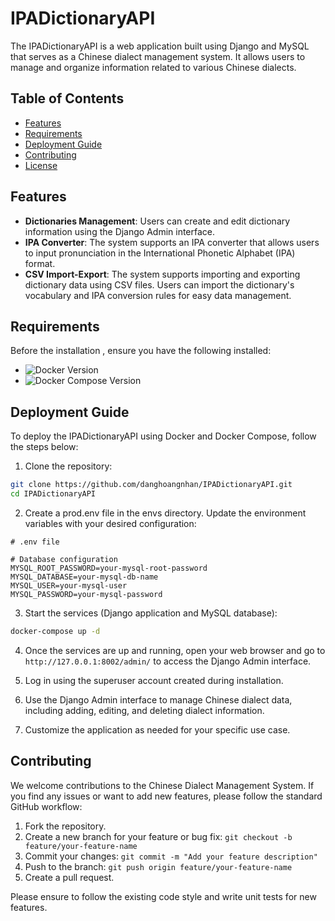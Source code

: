 
# IPADictionaryAPI

The IPADictionaryAPI is a web application built using Django and MySQL that serves as a Chinese dialect management system. It allows users to manage and organize information related to various Chinese dialects.

## Table of Contents

- [Features](#features)
- [Requirements](#requirements)
- [Deployment Guide](#deployment-guide)
- [Contributing](#contributing)
- [License](#license)


## Features


- **Dictionaries  Management**: Users can create and edit dictionary information using the Django Admin interface.
- **IPA Converter**: The system supports an IPA converter that allows users to input pronunciation in the International Phonetic Alphabet (IPA) format.
- **CSV Import-Export**: The system supports importing and exporting dictionary data using CSV files. Users can import the dictionary's vocabulary and IPA conversion rules for easy data management.
## Requirements

Before the installation , ensure you have the following installed:

- ![Docker Version](https://img.shields.io/badge/Docker-20.10.21-blue.svg) 
- ![Docker Compose Version](https://img.shields.io/badge/Docker%20Compose-1.25.0-blue.svg)

## Deployment Guide

To deploy the IPADictionaryAPI using Docker and Docker Compose, follow the steps below:

1. Clone the repository:

```bash
git clone https://github.com/danghoangnhan/IPADictionaryAPI.git
cd IPADictionaryAPI
```

2. Create a prod.env file in the envs directory. Update the environment variables with your desired configuration:

```plaintext
# .env file

# Database configuration
MYSQL_ROOT_PASSWORD=your-mysql-root-password
MYSQL_DATABASE=your-mysql-db-name
MYSQL_USER=your-mysql-user
MYSQL_PASSWORD=your-mysql-password
```

3. Start the services (Django application and MySQL database):

```bash
docker-compose up -d
```

4. Once the services are up and running, open your web browser and go to `http://127.0.0.1:8002/admin/` to access the Django Admin interface.

4. Log in using the superuser account created during installation.

5. Use the Django Admin interface to manage Chinese dialect data, including adding, editing, and deleting dialect information.

6. Customize the application as needed for your specific use case.

## Contributing

We welcome contributions to the Chinese Dialect Management System. If you find any issues or want to add new features, please follow the standard GitHub workflow:

1. Fork the repository.
2. Create a new branch for your feature or bug fix: `git checkout -b feature/your-feature-name`
3. Commit your changes: `git commit -m "Add your feature description"`
4. Push to the branch: `git push origin feature/your-feature-name`
5. Create a pull request.

Please ensure to follow the existing code style and write unit tests for new features.
